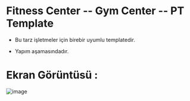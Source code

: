 # Fitness Center -- Gym Center -- PT Template

- Bu tarz işletmeler için birebir uyumlu templatedir.

- Yapım aşamasındadır.

# Ekran Görüntüsü :

![image](https://github.com/ErenCanKONUK/All-Web-Page-Template/assets/97176491/08021bb3-d265-4107-9a46-4e9f9630c7ee)
